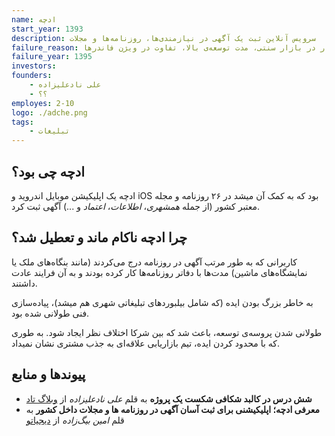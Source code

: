 ```yaml
---
name: ادچه
start_year: 1393
description: سرویس آنلاین ثبت یک آگهی در نیازمندی‌ها، روزنامه‌ها و مجلات
failure_reason: تشخیص اشتباه نیازمندی، انحصار در بازار سنتی، مدت توسعه‌ی بالا، تفاوت در ویژن فاندرها
failure_year: 1395
investors:
founders:
    - علی نادعلیزاده
    - ؟؟
employes: 2-10
logo: ./adche.png
tags:
    - تبلیغات
---
```

## ادچه چی بود؟
ادچه یک اپلیکیشن موبایل اندروید و iOS بود که به کمک آن میشد در ۲۶ روزنامه و مجله معتبر کشور (از جمله *همشهری*، *اطلاعات*، *اعتماد* و ...) آگهی ثبت کرد.

## چرا ادچه ناکام ماند و تعطیل شد؟
کاربرانی که به طور مرتب آگهی در روزنامه درج می‌کردند (مانند بنگاه‌های ملک یا نمایشگاه‌های ماشین) مدت‌ها با دفاتر روزنامه‌ها کار کرده بودند و به آن فرایند عادت داشتند.

به خاطر بزرگ بودن ایده (که شامل بیلبوردهای تبلیغاتی شهری هم میشد)، پیاده‌سازی فنی طولانی شده بود.

طولانی شدن پروسه‌ی توسعه، باعث شد که بین شرکا اختلاف نظر ایجاد شود. به طوری که با محدود کردن ایده، تیم بازاریابی علاقه‌ای به جذب مشتری نشان نمیداد.

## پیوند‌ها و منابع
* **شش درس در کالبد شکافی شکست یک پروژه** به قلم *علی نادعلیزاده* از [وبلاگ تاد](http://www.todco.ir/1395/06/adche-project-postmortem/)
* **معرفی ادچه؛ اپلیکیشنی برای ثبت آسان آگهی در روزنامه ها و مجلات داخل کشور** به قلم *امین بیگ‌‌زاده* از [دیجیاتو](https://digiato.com/article/2015/05/28/%d9%85%d8%b9%d8%b1%d9%81%db%8c-%d8%a7%d8%af%da%86%d9%87%d8%9b-%d8%a7%d9%be%d9%84%db%8c%da%a9%db%8c%d8%b4%d9%86%db%8c-%d8%a8%d8%b1%d8%a7%db%8c-%d8%ab%d8%a8%d8%aa-%d8%a2%d8%b3%d8%a7%d9%86-%d8%a2%da%af/)
